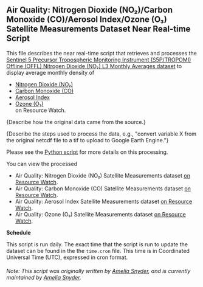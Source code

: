## Air Quality: Nitrogen Dioxide (NO₂)/Carbon Monoxide (CO)/Aerosol Index/Ozone (O₃) Satellite Measurements Dataset Near Real-time Script
This file describes the near real-time script that retrieves and processes the [Sentinel 5 Precursor Tropospheric Monitoring Instrument (S5P/TROPOMI) Offline (OFFL) Nitrogen Dioxide (NO₂) L3 Monthly Averages dataset](https://sentinel.esa.int/web/sentinel/missions/sentinel-5p) to display average monthly density of
* [Nitrogen Dioxide (NO₂)](https://resourcewatch.org/data/explore/Air-Quality-Measurements-TROPOMI-NO)
* [Carbon Monoxide (CO)](https://resourcewatch.org/data/explore/Air-Quality-Measurements-TROPOMI-CO)
* [Aerosol Index](https://resourcewatch.org/data/explore/Air-Quality-Measurements-TROPOMI-AER-AI)
* [Ozone (O₃)](https://resourcewatch.org/data/explore/Air-Quality-Measurements-TROPOMI-O)
<br>on Resource Watch.

{Describe how the original data came from the source.}

{Describe the steps used to process the data, e.g., "convert variable X from the original netcdf file to a tif to upload to Google Earth Engine."}

Please see the [Python script](https://github.com/Taufiq06/nrt-scripts/blob/master/cit_035_tropomi_atmospheric_chemistry_model/contents/src/__init__.py) for more details on this processing.

You can view the processed 
* Air Quality: Nitrogen Dioxide (NO₂) Satellite Measurements dataset [on Resource Watch](https://resourcewatch.org/data/explore/Air-Quality-Measurements-TROPOMI-NO).
* Air Quality: Carbon Monoxide (CO) Satellite Measurements dataset [on Resource Watch](https://resourcewatch.org/data/explore/Air-Quality-Measurements-TROPOMI-CO).
* Air Quality: Aerosol Index Satellite Measurements dataset [on Resource Watch](https://resourcewatch.org/data/explore/Air-Quality-Measurements-TROPOMI-AER-AI).
* Air Quality: Ozone (O₃) Satellite Measurements dataset [on Resource Watch](https://resourcewatch.org/data/explore/Air-Quality-Measurements-TROPOMI-O).

**Schedule**

This script is run daily. The exact time that the script is run to update the dataset can be found in the the `time.cron` file. This time is in Coordinated Universal Time (UTC), expressed in cron format.

###### Note: This script was originally written by [Amelia Snyder](https://www.wri.org/profile/amelia-snyder), and is currently maintained by [Amelia Snyder](https://www.wri.org/profile/amelia-snyder).
